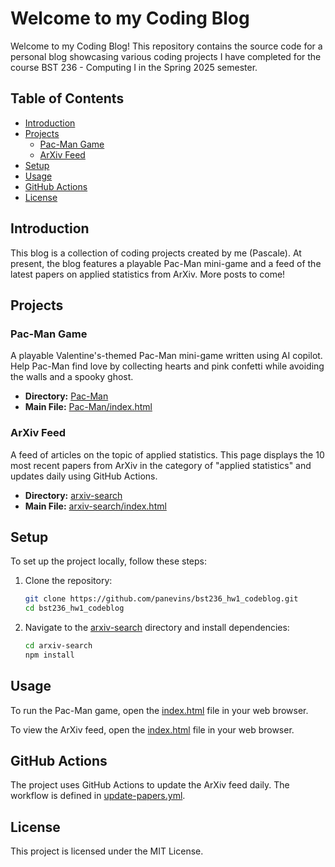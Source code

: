 # Welcome to my Coding Blog

Welcome to my Coding Blog! This repository contains the source code for a personal blog showcasing various coding projects I have completed for the course BST 236 - Computing I in the Spring 2025 semester.

## Table of Contents

- [Introduction](#introduction)
- [Projects](#projects)
  - [Pac-Man Game](#Pac-Man-game)
  - [ArXiv Feed](#arxiv-feed)
- [Setup](#setup)
- [Usage](#usage)
- [GitHub Actions](#github-actions)
- [License](#license)

## Introduction

This blog is a collection of coding projects created by me (Pascale). At present, the blog features a playable Pac-Man mini-game and a feed of the latest papers on applied statistics from ArXiv. More posts to come!

## Projects

### Pac-Man Game

A playable Valentine's-themed Pac-Man mini-game written using AI copilot. Help Pac-Man find love by collecting hearts and pink confetti while avoiding the walls and a spooky ghost.

- **Directory:** [Pac-Man](PacMan/)
- **Main File:** [Pac-Man/index.html](PacMan/index.html)

### ArXiv Feed

A feed of articles on the topic of applied statistics. This page displays the 10 most recent papers from ArXiv in the category of "applied statistics" and updates daily using GitHub Actions.

- **Directory:** [arxiv-search](arxiv-search/)
- **Main File:** [arxiv-search/index.html](arxiv-search/index.html)

## Setup

To set up the project locally, follow these steps:

1. Clone the repository:
    ```sh
    git clone https://github.com/panevins/bst236_hw1_codeblog.git
    cd bst236_hw1_codeblog
    ```

2. Navigate to the [arxiv-search](http://_vscodecontentref_/0) directory and install dependencies:
    ```sh
    cd arxiv-search
    npm install
    ```

## Usage

To run the Pac-Man game, open the [index.html](http://_vscodecontentref_/1) file in your web browser.

To view the ArXiv feed, open the [index.html](http://_vscodecontentref_/2) file in your web browser.

## GitHub Actions

The project uses GitHub Actions to update the ArXiv feed daily. The workflow is defined in [update-papers.yml](http://_vscodecontentref_/3).

## License

This project is licensed under the MIT License. 